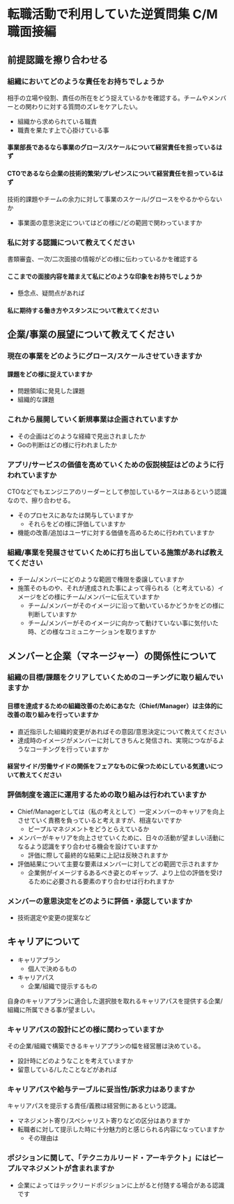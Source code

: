 # 転職活動で利用していた逆質問集 C/M職面接編

## 前提認識を擦り合わせる

### 組織においてどのような責任をお持ちでしょうか

相手の立場や役割、責任の所在をどう捉えているかを確認する。チームやメンバーとの関わりに対する質問のズレをケアしたい。

- 組織から求められている職責
- 職責を果たす上で心掛けている事

#### 事業部長であるなら事業のグロース/スケールについて経営責任を担っているはず

#### CTOであるなら企業の技術的繁栄/プレゼンスについて経営責任を担っているはず

技術的課題やチームの余力に対して事業のスケール/グロースをやるかやらないか

- 事業面の意思決定についてはどの様に/どの範囲で関わっていますか

### 私に対する認識について教えてください

書類審査、一次/二次面接の情報がどの様に伝わっているかを確認する

#### ここまでの面接内容を踏まえて私にどのような印象をお持ちでしょうか

- 懸念点、疑問点があれば

#### 私に期待する働き方やスタンスについて教えてください

## 企業/事業の展望について教えてください

### 現在の事業をどのようにグロース/スケールさせていきますか

#### 課題をどの様に捉えていますか

- 問題領域に発見した課題
- 組織的な課題

### これから展開していく新規事業は企画されていますか

- その企画はどのような経緯で見出されましたか
- Goの判断はどの様に行われましたか

### アプリ/サービスの価値を高めていくための仮説検証はどのように行われていますか

CTOなどでもエンジニアのリーダーとして参加しているケースはあるという認識なので、擦り合わせる。

- そのプロセスにあなたは関与していますか
  - それらをどの様に評価していますか
- 機能の改善/追加はユーザに対する価値を高めるために行われていますか

### 組織/事業を発展させていくために打ち出している施策があれば教えてください

- チーム/メンバーにどのような範囲で権限を委譲していますか
- 施策そのものや、それが達成された事によって得られる（と考えている）イメージをどの様にチーム/メンバーに伝えていますか
  - チーム/メンバーがそのイメージに沿って動いているかどうかをどの様に判断していますか
  - チーム/メンバーがそのイメージに向かって動けていない事に気付いた時、どの様なコミュニケーションを取りますか

## メンバーと企業（マネージャー）の関係性について

### 組織の目標/課題をクリアしていくためのコーチングに取り組んでいますか

#### 目標を達成するための組織改善のためにあなた（Chief/Manager）は主体的に改善の取り組みを行っていますか

- 直近指示した組織的変更があればその意図/意思決定について教えてください
- 達成時のイメージがメンバーに対してきちんと発信され、実現につながるようなコーチングを行っていますか

#### 経営サイド/労働サイドの関係をフェアなものに保つためにしている気遣いについて教えてください

### 評価制度を適正に運用するための取り組みは行われていますか

- Chief/Managerとしては（私の考えとして）一定メンバーのキャリアを向上させていく責務を負っていると考えますが、相違ないですか
  - ピープルマネジメントをどうとらえているか
- メンバーがキャリアを向上させていくために、日々の活動が望ましい活動になるよう認識をすり合わせる機会を設けていますか
  - 評価に際して最終的な結果に上記は反映されますか
- 評価結果について主要な要素はメンバーに対してどの範囲で示されますか
  - 企業側がイメージするあるべき姿とのギャップ、より上位の評価を受けるために必要される要素のすり合わせは行われますか

### メンバーの意思決定をどのように評価・承認していますか

- 技術選定や変更の提案など

## キャリアについて

- キャリアプラン
  - 個人で決めるもの
- キャリアパス
  - 企業/組織で提示するもの

自身のキャリアプランに適合した選択肢を取れるキャリアパスを提供する企業/組織に所属できる事が望ましい。

### キャリアパスの設計にどの様に関わっていますか

その企業/組織で構築できるキャリアプランの幅を経営層は決めている。

- 設計時にどのようなことを考えていますか
- 留意している/したことなどがあれば

### キャリアパスや給与テーブルに妥当性/訴求力はありますか

キャリアパスを提示する責任/義務は経営側にあるという認識。

- マネジメント寄り/スペシャリスト寄りなどの区分はありますか
- 転職者に対して提示した時に十分魅力的と感じられる内容になっていますか
  - その理由は

### ポジションに関して、「テクニカルリード・アーキテクト」にはピープルマネジメントが含まれますか

- 企業によってはテックリードポジションに上がると付随する場合がある認識です
